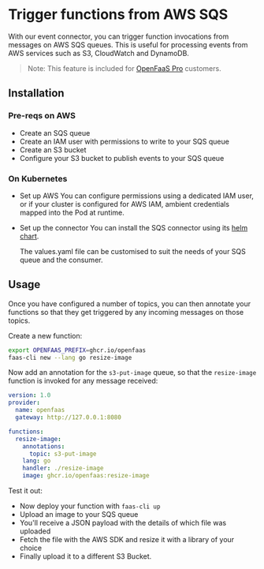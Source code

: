 # Trigger functions from AWS SQS

With our event connector, you can trigger function invocations from messages on AWS SQS queues. This is useful for processing events from AWS services such as S3, CloudWatch and DynamoDB.

> Note: This feature is included for [OpenFaaS Pro](https://openfaas.com/support/) customers.

## Installation

### Pre-reqs on AWS

* Create an SQS queue
* Create an IAM user with permissions to write to your SQS queue
* Create an S3 bucket
* Configure your S3 bucket to publish events to your SQS queue

### On Kubernetes

* Set up AWS
    You can configure permissions using a dedicated IAM user, or if your cluster is configured for AWS IAM, ambient credentials mapped into the Pod at runtime.

* Set up the connector
    You can install the SQS connector using its [helm chart](https://github.com/openfaas/faas-netes/tree/master/chart/sqs-connector).

    The values.yaml file can be customised to suit the needs of your SQS queue and the consumer.

## Usage

Once you have configured a number of topics, you can then annotate your functions so that they get triggered by any incoming messages on those topics.

Create a new function:

```bash
export OPENFAAS_PREFIX=ghcr.io/openfaas
faas-cli new --lang go resize-image
```

Now add an annotation for the `s3-put-image` queue, so that the `resize-image` function is invoked for any message received:

```yaml
version: 1.0
provider:
  name: openfaas
  gateway: http://127.0.0.1:8080

functions:
  resize-image:
    annotations:
      topic: s3-put-image
    lang: go
    handler: ./resize-image
    image: ghcr.io/openfaas:resize-image
```

Test it out:

* Now deploy your function with `faas-cli up`
* Upload an image to your SQS queue
* You'll receive a JSON payload with the details of which file was uploaded
* Fetch the file with the AWS SDK and resize it with a library of your choice
* Finally upload it to a different S3 Bucket.
